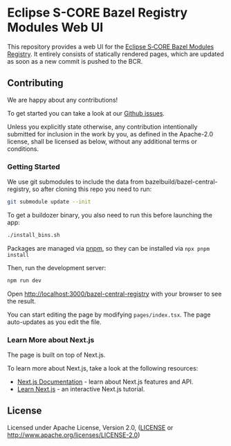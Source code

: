 # Eclipse S-CORE Bazel Registry Modules Web UI

This repository provides a web UI for the [Eclipse S‑CORE Bazel Modules Registry](https://github.com/eclipse-score/bazel_registry).
It entirely consists of statically rendered pages, which are updated as soon as a new commit is pushed to the BCR.

## Contributing

We are happy about any contributions!

To get started you can take a look at our [Github issues](https://github.com/hobofan/bcr-web-ui/issues).

Unless you explicitly state otherwise, any contribution intentionally
submitted for inclusion in the work by you, as defined in the Apache-2.0
license, shall be licensed as below, without any additional terms or
conditions.

### Getting Started

We use git submodules to include the data from bazelbuild/bazel-central-registry, so after cloning this repo you need to run:

```bash
git submodule update --init
```

To get a buildozer binary, you also need to run this before launching the app:

```bash
./install_bins.sh
```

Packages are managed via [pnpm](https://pnpm.io/), so they can be installed via `npx pnpm install`

Then, run the development server:

```bash
npm run dev
```

Open <http://localhost:3000/bazel-central-registry> with your browser to see the result.

You can start editing the page by modifying `pages/index.tsx`. The page auto-updates as you edit the file.

### Learn More about Next.js

The page is built on top of Next.js.

To learn more about Next.js, take a look at the following resources:

- [Next.js Documentation](https://nextjs.org/docs) - learn about Next.js features and API.
- [Learn Next.js](https://nextjs.org/learn) - an interactive Next.js tutorial.

## License

Licensed under Apache License, Version 2.0, ([LICENSE](LICENSE) or http://www.apache.org/licenses/LICENSE-2.0)
